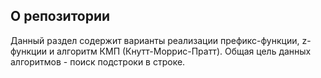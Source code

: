 ## О репозитории
Данный раздел содержит варианты реализации префикс-функции, z-функции и алгоритм КМП (Кнутт-Моррис-Пратт). Общая цель данных алгоритмов - поиск подстроки в строке.